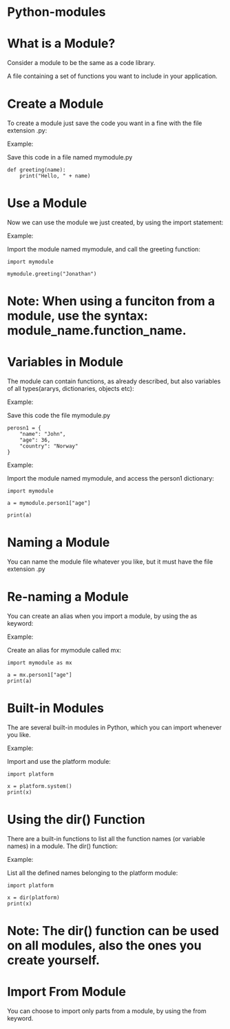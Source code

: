 # Python-modules
# What is a Module?
Consider a module to be the same as a code library.

A file containing a set of functions you want to include in your application.

# Create a Module
To create a module just save the code you want in a fine with the file extension .py:

Example:

Save this code in a file named mymodule.py

    def greeting(name):
        print("Hello, " + name)


# Use a Module 
Now we can use the module we just created, by using the import statement:

Example:

Import the module named mymodule, and call the greeting function:

    import mymodule

    mymodule.greeting("Jonathan")    

# Note: When using a funciton from a module, use the syntax: module_name.function_name.

# Variables in Module
The module can contain functions, as already described, but also variables of all types(ararys, dictionaries, objects etc):

Example:

Save this code the file mymodule.py

    perosn1 = {
        "name": "John",
        "age": 36,
        "country": "Norway"
    }

Example:

Import the module named mymodule, and access the person1 dictionary:

    import mymodule

    a = mymodule.person1["age"]

    print(a)

# Naming a Module
You can name the module file whatever you like, but it must have the file extension .py

# Re-naming a Module
You can create an alias when you import a module, by using the as keyword:

Example:

Create an alias for mymodule called mx:

    import mymodule as mx

    a = mx.person1["age"]
    print(a)

# Built-in Modules
The are several built-in modules in Python, which you can import whenever you like.

Example:

Import and use the platform module:

    import platform 

    x = platform.system()
    print(x)


# Using the dir() Function
There are a built-in functions to list all the function names (or variable names) in a module. The dir() function:

Example:

List all the defined names belonging to the platform module:

    import platform

    x = dir(platform)
    print(x)


# Note: The dir() function can be used on all modules, also the ones you create yourself.

# Import From Module
You can choose to import only parts from a module, by using the from keyword.



